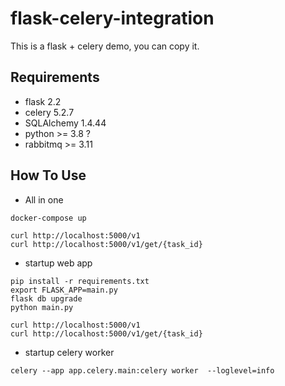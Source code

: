 # flask-celery-integration
This is a flask + celery demo, you can copy it.
## Requirements
- flask 2.2
- celery 5.2.7
- SQLAlchemy 1.4.44
- python >= 3.8 ?
- rabbitmq >= 3.11

## How To Use
- All in one
```shell
docker-compose up

curl http://localhost:5000/v1
curl http://localhost:5000/v1/get/{task_id}
```

- startup web app
```shell
pip install -r requirements.txt
export FLASK_APP=main.py
flask db upgrade
python main.py

curl http://localhost:5000/v1
curl http://localhost:5000/v1/get/{task_id}

```
- startup celery worker
```shell
celery --app app.celery.main:celery worker  --loglevel=info
```
